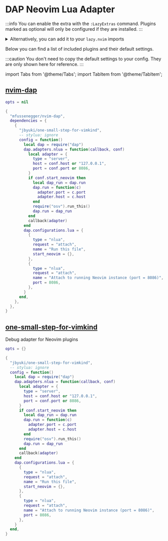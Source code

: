 # DAP Neovim Lua Adapter

<!-- plugins:start -->

:::info
You can enable the extra with the `:LazyExtras` command.
Plugins marked as optional will only be configured if they are installed.
:::

<details>
<summary>Alternatively, you can add it to your <code>lazy.nvim</code> imports</summary>

```lua title="lua/config/lazy.lua" {4}
require("lazy").setup({
  spec = {
    { "LazyVim/LazyVim", import = "lazyvim.plugins" },
    { import = "lazyvim.plugins.extras.dap.nlua" },
    { import = "plugins" },
  },
})
```

</details>

Below you can find a list of included plugins and their default settings.

:::caution
You don't need to copy the default settings to your config.
They are only shown here for reference.
:::

import Tabs from '@theme/Tabs';
import TabItem from '@theme/TabItem';

## [nvim-dap](https://github.com/mfussenegger/nvim-dap)

<Tabs>

<TabItem value="opts" label="Options">

```lua
opts = nil
```

</TabItem>


<TabItem value="code" label="Full Spec">

```lua
{
  "mfussenegger/nvim-dap",
  dependencies = {
    {
      "jbyuki/one-small-step-for-vimkind",
      -- stylua: ignore
      config = function()
        local dap = require("dap")
        dap.adapters.nlua = function(callback, conf)
          local adapter = {
            type = "server",
            host = conf.host or "127.0.0.1",
            port = conf.port or 8086,
          }
          if conf.start_neovim then
            local dap_run = dap.run
            dap.run = function(c)
              adapter.port = c.port
              adapter.host = c.host
            end
            require("osv").run_this()
            dap.run = dap_run
          end
          callback(adapter)
        end
        dap.configurations.lua = {
          {
            type = "nlua",
            request = "attach",
            name = "Run this file",
            start_neovim = {},
          },
          {
            type = "nlua",
            request = "attach",
            name = "Attach to running Neovim instance (port = 8086)",
            port = 8086,
          },
        }
      end,
    },
  },
}
```

</TabItem>

</Tabs>

## [one-small-step-for-vimkind](https://github.com/jbyuki/one-small-step-for-vimkind)

Debug adapter for Neovim plugins

<Tabs>

<TabItem value="opts" label="Options">

```lua
opts = {}
```

</TabItem>


<TabItem value="code" label="Full Spec">

```lua
{
  "jbyuki/one-small-step-for-vimkind",
  -- stylua: ignore
  config = function()
    local dap = require("dap")
    dap.adapters.nlua = function(callback, conf)
      local adapter = {
        type = "server",
        host = conf.host or "127.0.0.1",
        port = conf.port or 8086,
      }
      if conf.start_neovim then
        local dap_run = dap.run
        dap.run = function(c)
          adapter.port = c.port
          adapter.host = c.host
        end
        require("osv").run_this()
        dap.run = dap_run
      end
      callback(adapter)
    end
    dap.configurations.lua = {
      {
        type = "nlua",
        request = "attach",
        name = "Run this file",
        start_neovim = {},
      },
      {
        type = "nlua",
        request = "attach",
        name = "Attach to running Neovim instance (port = 8086)",
        port = 8086,
      },
    }
  end,
}
```

</TabItem>

</Tabs>

<!-- plugins:end -->
